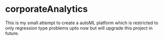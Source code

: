 # corporateAnalytics
This is my small attempt to create a autoML platform which is restricted to only regression type problems upto now but will upgrade this project in future.

